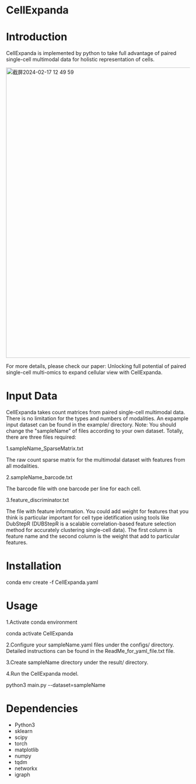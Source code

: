 # CellExpanda
# Introduction
CellExpanda is implemented by python to take full advantage of paired single-cell multimodal data for holistic representation of cells.


<img width="794" alt="截屏2024-02-17 12 49 59" src="https://github.com/labYangNJU/CellExpanda/assets/80734679/67f27cfd-621b-4fd6-81ec-cf9854baf72a">


For more details, please check our paper: Unlocking full potential of paired single-cell multi-omics to expand cellular view with CellExpanda.


# Input Data
CellExpanda takes count matrices from paired single-cell multimodal data. There is no limitation for the types and numbers of modalities.
An expample input dataset can be found in the example/ directory. Note: You should change the "sampleName" of files according to your own dataset.
Totally, there are three files required:

1.sampleName_SparseMatrix.txt 

The raw count sparse matrix for the multimodal dataset with features from all modalities.

2.sampleName_barcode.txt  

The barcode file with one barcode per line for each cell.

3.feature_discriminator.txt  

The file with feature information. You could add weight for features that you think is particular important for cell type idetification using tools like DubStepR (DUBStepR is a scalable correlation-based feature selection method for accurately clustering single-cell data). The first column is feature name and the second column is the weight that add to particular features.



# Installation
conda env create -f CellExpanda.yaml


# Usage
1.Activate conda environment

conda activate CellExpanda

2.Configure your sampleName.yaml files under the configs/ directory. Detailed instructions can be found in the ReadMe_for_yaml_file.txt file.

3.Create sampleName directory under the result/ directory.

4.Run the CellExpanda model.

python3 main.py --dataset=sampleName


# Dependencies
+ Python3
+ sklearn
+ scipy
+ torch
+ matplotlib
+ numpy
+ tqdm
+ networkx
+ igraph
